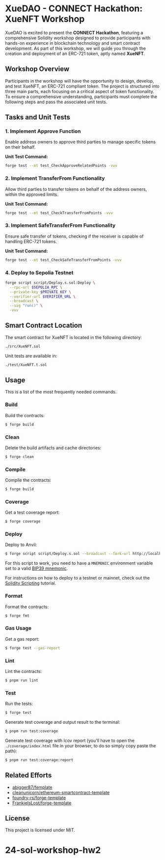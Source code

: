 # XueDAO - CONNECT Hackathon: XueNFT Workshop

XueDAO is excited to present the **CONNECT Hackathon**, featuring a comprehensive Solidity workshop designed to provide participants with hands-on experience in blockchain technology and smart contract development. As part of this workshop, we will guide you through the creation and deployment of an ERC-721 token, aptly named **XueNFT**.

## Workshop Overview

Participants in the workshop will have the opportunity to design, develop, and test XueNFT, an ERC-721 compliant token. The project is structured into three main parts, each focusing on a critical aspect of token functionality. To ensure a comprehensive understanding, participants must complete the following steps and pass the associated unit tests.

## Tasks and Unit Tests

### 1. Implement Approve Function

Enable address owners to approve third parties to manage specific tokens on their behalf.

**Unit Test Command:**

```bash
forge test --mt test_CheckApproveRelatedPoints -vvv
```

### 2. Implement TransferFrom Functionality

Allow third parties to transfer tokens on behalf of the address owners, within the approved limits.

**Unit Test Command:**

```bash
forge test --mt test_CheckTransferFromPoints -vvv
```

### 3. Implement SafeTransferFrom Functionality

Ensure safe transfer of tokens, checking if the receiver is capable of handling ERC-721 tokens.

**Unit Test Command:**

```bash
forge test --mt test_CheckSafeTransferFromPoints -vvv
```

### 4. Deploy to Sepolia Testnet
```bash
forge script script/Deploy.s.sol:Deploy \
  --rpc-url $SEPOLIA_RPC \
  --private-key $PRIVATE_KEY \
  --verifier-url $VERIFIER_URL \
  --broadcast \
  --sig "run()" \
  -vvv
```

## Smart Contract Location

The smart contract for XueNFT is located in the following directory:

```bash
./src/XueNFT.sol
```

Unit tests are available in:

```bash
./test/XueNFT.t.sol
```

## Usage

This is a list of the most frequently needed commands.

### Build

Build the contracts:

```sh
$ forge build
```

### Clean

Delete the build artifacts and cache directories:

```sh
$ forge clean
```

### Compile

Compile the contracts:

```sh
$ forge build
```

### Coverage

Get a test coverage report:

```sh
$ forge coverage
```

### Deploy

Deploy to Anvil:

```sh
$ forge script script/Deploy.s.sol --broadcast --fork-url http://localhost:8545
```

For this script to work, you need to have a `MNEMONIC` environment variable set to a valid
[BIP39 mnemonic](https://iancoleman.io/bip39/).

For instructions on how to deploy to a testnet or mainnet, check out the
[Solidity Scripting](https://book.getfoundry.sh/tutorials/solidity-scripting.html) tutorial.

### Format

Format the contracts:

```sh
$ forge fmt
```

### Gas Usage

Get a gas report:

```sh
$ forge test --gas-report
```

### Lint

Lint the contracts:

```sh
$ pnpm run lint
```

### Test

Run the tests:

```sh
$ forge test
```

Generate test coverage and output result to the terminal:

```sh
$ pnpm run test:coverage
```

Generate test coverage with lcov report (you'll have to open the `./coverage/index.html` file in your browser, to do so
simply copy paste the path):

```sh
$ pnpm run test:coverage:report
```

## Related Efforts

- [abigger87/femplate](https://github.com/abigger87/femplate)
- [cleanunicorn/ethereum-smartcontract-template](https://github.com/cleanunicorn/ethereum-smartcontract-template)
- [foundry-rs/forge-template](https://github.com/foundry-rs/forge-template)
- [FrankieIsLost/forge-template](https://github.com/FrankieIsLost/forge-template)

## License

This project is licensed under MIT.
# 24-sol-workshop-hw2
